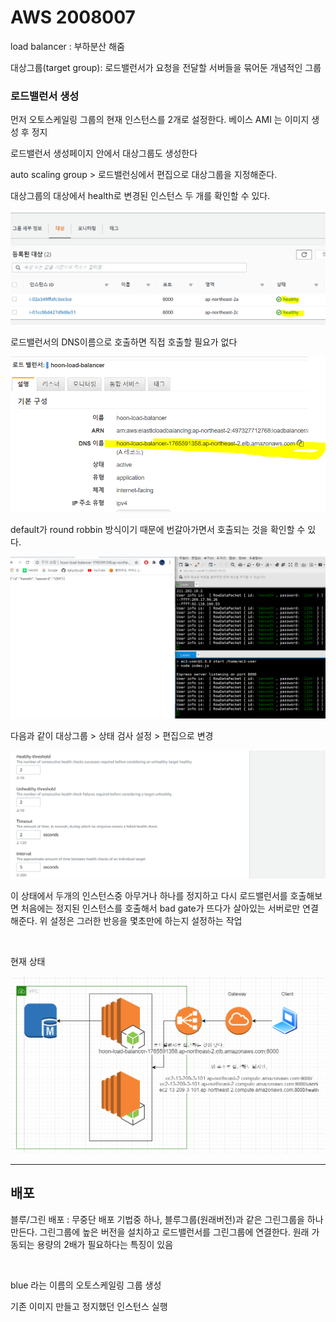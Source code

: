 # AWS 2008007



load balancer : 부하분산 해줌

대상그룹(target group): 로드밸런서가 요청을 전달할 서버들을 묶어둔 개념적인 그룹

### 로드밸런서 생성

먼저 오토스케일링 그룹의 현재 인스턴스를 2개로 설정한다. 베이스 AMI 는 이미지 생성 후 정지

로드밸런서 생성페이지 안에서 대상그룹도 생성한다

auto scaling group > 로드밸런싱에서 편집으로 대상그룹을 지정해준다.

대상그룹의 대상에서 health로 변경된 인스턴스 두 개를 확인할 수 있다.

![image-20200807105011990](200807_aws_day3.assets/image-20200807105011990.png)

로드밸런서의 DNS이름으로 호출하면 직접 호출할 필요가 없다

![image-20200807105151876](200807_aws_day3.assets/image-20200807105151876.png)

default가 round robbin 방식이기 때문에 번갈아가면서 호출되는 것을 확인할 수 있다.

![image-20200807105243974](200807_aws_day3.assets/image-20200807105243974.png)



다음과 같이 대상그룹 > 상태 검사 설정 > 편집으로 변경

![image-20200807105740399](200807_aws_day3.assets/image-20200807105740399.png)

이 상태에서 두개의 인스턴스중 아무거나 하나를 정지하고 다시 로드밸런서를 호출해보면 처음에는 정지된 인스턴스를 호출해서 bad gate가 뜨다가 살아있는 서버로만 연결해준다. 위 설정은 그러한 반응을 몇초만에 하는지 설정하는 작업

<br/>

현재 상태

![image-20200807114711851](200807_aws_day3.assets/image-20200807114711851.png)

---

## 배포

블루/그린 배포 : 무중단 배포 기법중 하나, 블루그룹(원래버전)과 같은 그린그룹을 하나 만든다. 그린그룹에 높은 버전을 설치하고 로드밸런서를 그린그룹에 연결한다. 원래 가동되는 용량의 2배가 필요하다는 특징이 있음

<br/>

blue 라는 이름의 오토스케일링 그룹 생성

기존 이미지 만들고 정지했던 인스턴스 실행

